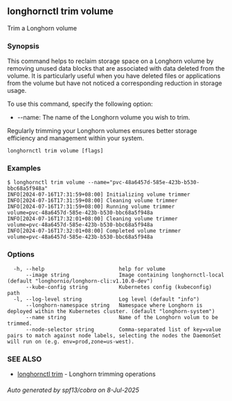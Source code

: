 ## longhornctl trim volume

Trim a Longhorn volume

### Synopsis

This command helps to reclaim storage space on a Longhorn volume by removing unused data blocks that are associated with data deleted from the volume.
It is particularly useful when you have deleted files or applications from the volume but have not noticed a corresponding reduction in storage usage.

To use this command, specify the following option:
- --name: The name of the Longhorn volume you wish to trim.

Regularly trimming your Longhorn volumes ensures better storage efficiency and management within your system.

```
longhornctl trim volume [flags]
```

### Examples

```
$ longhornctl trim volume --name="pvc-48a6457d-585e-423b-b530-bbc68a5f948a"
INFO[2024-07-16T17:31:59+08:00] Initializing volume trimmer
INFO[2024-07-16T17:31:59+08:00] Cleaning volume trimmer
INFO[2024-07-16T17:31:59+08:00] Running volume trimmer                        volume=pvc-48a6457d-585e-423b-b530-bbc68a5f948a
INFO[2024-07-16T17:32:01+08:00] Cleaning volume trimmer                       volume=pvc-48a6457d-585e-423b-b530-bbc68a5f948a
INFO[2024-07-16T17:32:01+08:00] Completed volume trimmer                      volume=pvc-48a6457d-585e-423b-b530-bbc68a5f948a
```

### Options

```
  -h, --help                        help for volume
      --image string                Image containing longhornctl-local (default "longhornio/longhorn-cli:v1.10.0-dev")
      --kube-config string          Kubernetes config (kubeconfig) path
  -l, --log-level string            Log level (default "info")
      --longhorn-namespace string   Namespace where Longhorn is deployed within the Kubernetes cluster. (default "longhorn-system")
      --name string                 Name of the Longhorn volum to be trimmed.
      --node-selector string        Comma-separated list of key=value pairs to match against node labels, selecting the nodes the DaemonSet will run on (e.g. env=prod,zone=us-west).
```

### SEE ALSO

* [longhornctl trim](longhornctl_trim.md)	 - Longhorn trimming operations

###### Auto generated by spf13/cobra on 8-Jul-2025
